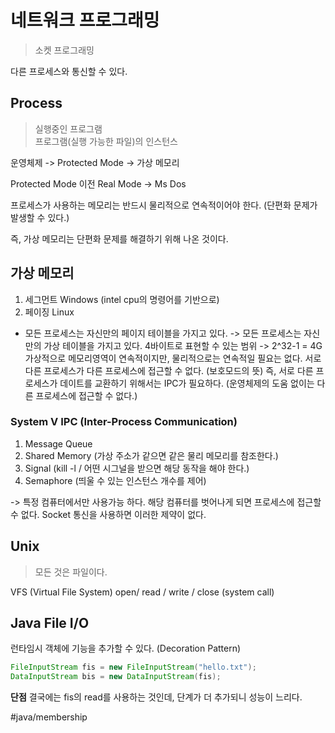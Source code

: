 # 네트워크 프로그래밍
> 소켓 프로그래밍  

다른 프로세스와 통신할 수 있다.

## Process
> 실행중인 프로그램  
> 프로그램(실행 가능한 파일)의 인스턴스  

운영체제 -> Protected Mode -> 가상 메모리

Protected Mode 이전 Real Mode -> Ms Dos

프로세스가 사용하는 메모리는 반드시 물리적으로 연속적이어야 한다.
(단편화 문제가 발생할 수 있다.)

즉, 가상 메모리는 단편화 문제를 해결하기 위해 나온 것이다.

## 가상 메모리
1. 세그먼트
Windows (intel cpu의 명령어를 기반으로)
2. 페이징
Linux
* 모든 프로세스는 자신만의 페이지 테이블을 가지고 있다.
-> 모든 프로세스는 자신만의 가상 테이블을 가지고 있다.
4바이트로 표현할 수 있는 범위 -> 2^32-1 = 4G
가상적으로 메모리영역이 연속적이지만, 물리적으로는 연속적일 필요는 없다.
서로 다른 프로세스가 다른 프로세스에 접근할 수 없다. (보호모드의 뜻)
즉, 서로 다른 프로세스가 데이트를 교환하기 위해서는 IPC가 필요하다. (운영체제의 도움 없이는 다른 프로세스에 접근할 수 없다.)

### System V IPC (Inter-Process Communication)
1. Message Queue
2. Shared Memory (가상 주소가 같으면 같은 물리 메모리를 참조한다.)
3. Signal  (kill -l / 어떤 시그널을 받으면 해당 동작을 해야 한다.)
4. Semaphore (띄울 수 있는 인스턴스 개수를 제어)

-> 특정 컴퓨터에서만 사용가능 하다. 
 해당 컴퓨터를 벗어나게 되면 프로세스에 접근할 수 없다.
Socket 통신을 사용하면 이러한 제약이 없다.

## Unix
> 모든 것은 파일이다.  

VFS (Virtual File System)
 open/ read / write / close (system call)

## Java File I/O
런타임시 객체에 기능을 추가할 수 있다. (Decoration Pattern)
```java
FileInputStream fis = new FileInputStream("hello.txt");
DataInputStream bis = new DataInputStream(fis);
```
 
**단점**
결국에는 fis의 read를 사용하는 것인데, 단계가 더 추가되니 성능이 느리다.



#java/membership